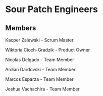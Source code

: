 # Sour Patch Engineers

## Members
Kacper Zalewski - Scrum Master

Wiktoria Cioch-Gradzik - Product Owner

Nicolas Delgado - Team Member

Ardian Dardovski - Team Member

Marcos Esparza - Team Member

Joshua Vachachira - Team Member
